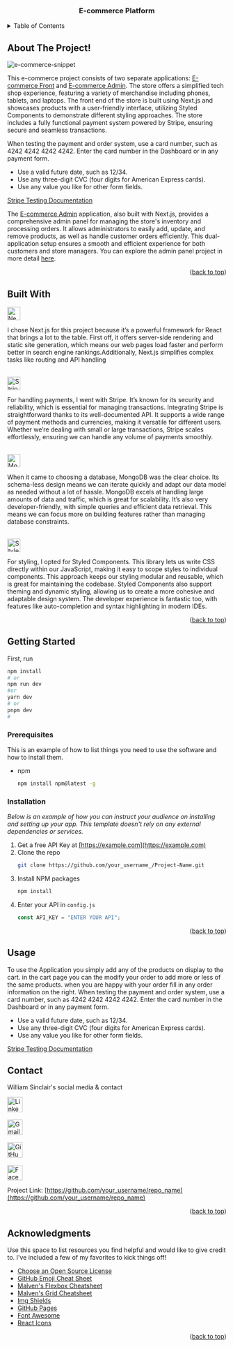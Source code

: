 <a name="readme-top"></a>

<!-- PROJECT LOGO -->
<br />
  <h3 align="center">E-commerce Platform</h3>

<!-- TABLE OF CONTENTS -->
<details>
  <summary>Table of Contents</summary>
  <ol>
    <li>
      <a href="#about-the-project">About The Project</a>
      <ul>
        <li><a href="#built-with">Built With</a></li>
      </ul>
    </li>
    <li>
      <a href="#getting-started">Getting Started</a>
      <ul>
        <li><a href="#prerequisites">Prerequisites</a></li>
        <li><a href="#installation">Installation</a></li>
      </ul>
    </li>
    <li><a href="#usage">Usage</a></li>
    <li><a href="#contact">Contact</a></li>
    <li><a href="#acknowledgments">Acknowledgments</a></li>
  </ol>
</details>

<!-- ABOUT THE PROJECT -->

## About The Project!
![e-commerce-snippet](https://github.com/Willi0t/ecommerce-front/assets/113394429/33ca9fba-046e-4be2-b3a0-985abffa6bce)

This e-commerce project consists of two separate applications: [E-commerce Front](https://github.com/Willi0t/ecommerce-front) and [E-commerce Admin](https://github.com/Willi0t/ecommerce-admin). The store offers a simplified tech shop experience, featuring a variety of merchandise including phones, tablets, and laptops. The front end of the store is built using Next.js and showcases products with a user-friendly interface, utilizing Styled Components to demonstrate different styling approaches. The store includes a fully functional payment system powered by Stripe, ensuring secure and seamless transactions.

When testing the payment and order system, use a card number, such as 4242 4242 4242 4242. Enter the card number in the Dashboard or in any payment form.

- Use a valid future date, such as 12/34.
- Use any three-digit CVC (four digits for American Express cards).
- Use any value you like for other form fields.

[Stripe Testing Documentation](https://docs.stripe.com/testing)

The [E-commerce Admin](https://github.com/Willi0t/ecommerce-admin) application, also built with Next.js, provides a comprehensive admin panel for managing the store's inventory and processing orders. It allows administrators to easily add, update, and remove products, as well as handle customer orders efficiently. This dual-application setup ensures a smooth and efficient experience for both customers and store managers. You can explore the admin panel project in more detail [here](https://github.com/Willi0t/ecommerce-admin).


<p align="right">(<a href="#readme-top">back to top</a>)</p>

## Built With

<a href="https://nextjs.org" target="_blank">
  <img src="https://img.shields.io/badge/nextjs-white?logo=nextdotjs&color=%2341444B" alt="Next.js Badge" style="width: auto; height: 30px;">
</a>

I chose Next.js for this project because it’s a powerful framework for React that brings a lot to the table. First off, it offers server-side rendering and static site generation, which means our web pages load faster and perform better in search engine rankings.Additionally, Next.js simplifies complex tasks like routing and API handling


</br>

<a href="https://stripe.com" target="_blank">
  <img src="https://img.shields.io/badge/stripe-white?logo=stripe&color=%23bae1ff" alt="Stripe Badge" style="width: auto; height: 30px;">
</a>

For handling payments, I went with Stripe. It’s known for its security and reliability, which is essential for managing transactions. Integrating Stripe is straightforward thanks to its well-documented API. It supports a wide range of payment methods and currencies, making it versatile for different users. Whether we’re dealing with small or large transactions, Stripe scales effortlessly, ensuring we can handle any volume of payments smoothly.

</br>

<a href="https://www.mongodb.com" target="_blank">
  <img src="https://img.shields.io/badge/MongoDB-white?logo=mongodb&color=%23a8dea0" alt="MongoDB Badge" style="width: auto; height: 30px;">
</a>

When it came to choosing a database, MongoDB was the clear choice. Its schema-less design means we can iterate quickly and adapt our data model as needed without a lot of hassle. MongoDB excels at handling large amounts of data and traffic, which is great for scalability. It’s also very developer-friendly, with simple queries and efficient data retrieval. This means we can focus more on building features rather than managing database constraints.

</br>

<a href="https://styled-components.com" target="_blank">
  <img src="https://img.shields.io/badge/Styled%20Components-white?logo=styledcomponents&color=%23ffdfba" alt="Styled Components Badge" style="width: auto; height: 30px;">
</a>

For styling, I opted for Styled Components. This library lets us write CSS directly within our JavaScript, making it easy to scope styles to individual components. This approach keeps our styling modular and reusable, which is great for maintaining the codebase. Styled Components also support theming and dynamic styling, allowing us to create a more cohesive and adaptable design system. The developer experience is fantastic too, with features like auto-completion and syntax highlighting in modern IDEs.


<p align="right">(<a href="#readme-top">back to top</a>)</p>

<!-- GETTING STARTED -->

## Getting Started

First, run

```bash
npm install
# or
npm run dev
#or
yarn dev
# or
pnpm dev
#
```

### Prerequisites

This is an example of how to list things you need to use the software and how to install them.

-   npm
    ```sh
    npm install npm@latest -g
    ```

### Installation

_Below is an example of how you can instruct your audience on installing and setting up your app. This template doesn't rely on any external dependencies or services._

1. Get a free API Key at [https://example.com](https://example.com)
2. Clone the repo
    ```sh
    git clone https://github.com/your_username_/Project-Name.git
    ```
3. Install NPM packages
    ```sh
    npm install
    ```
4. Enter your API in `config.js`
    ```js
    const API_KEY = "ENTER YOUR API";
    ```

<p align="right">(<a href="#readme-top">back to top</a>)</p>

<!-- Usage -->

## Usage

To use the Application you simply add any of the products on display to the cart. in the cart page you can the modify your order to add more or less of the same products. when you are happy with your order fill in any order information on the right. When testing the payment and order system, use a card number, such as 4242 4242 4242 4242. Enter the card number in the Dashboard or in any payment form.

- Use a valid future date, such as 12/34.
- Use any three-digit CVC (four digits for American Express cards).
- Use any value you like for other form fields.

[Stripe Testing Documentation](https://docs.stripe.com/testing)

<!-- CONTACT -->

## Contact

William Sinclair's social media & contact

<a href="https://www.linkedin.com/in/william-sinclair-2bab18153/" target="_blank">
  <img src="https://img.shields.io/badge/linked%20in-white?logo=linkedin&color=%230762C8" alt="LinkedIn Badge" style="width: auto; height: 35px;">
</a>
</br>
</br>
<a href="mailto:William.sinclair92@gmail.com" target="_blank">
  <img src="https://img.shields.io/badge/Gmail-white?logo=gmail&color=%23e87066" alt="Gmail Badge" style="width: auto; height: 35px;">
</a>
</br>
</br>
<a href="https://github.com/Willi0t" target="_blank">
  <img src="https://img.shields.io/badge/GitHub-white?logo=github&color=%2341444B" alt="GitHub Badge" style="width: auto; height: 35px;">
</a>
</br>
</br>
<a href="https://www.facebook.com/the.rune.is.on.fire/" target="_blank">
  <img src="https://img.shields.io/badge/facebook-white?logo=facebook&color=%233b5998" alt="Facebook Badge" style="width: auto; height: 35px;">
</a>







Project Link: [https://github.com/your_username/repo_name](https://github.com/your_username/repo_name)

<p align="right">(<a href="#readme-top">back to top</a>)</p>

<!-- ACKNOWLEDGMENTS -->

## Acknowledgments

Use this space to list resources you find helpful and would like to give credit to. I've included a few of my favorites to kick things off!

-   [Choose an Open Source License](https://choosealicense.com)
-   [GitHub Emoji Cheat Sheet](https://www.webpagefx.com/tools/emoji-cheat-sheet)
-   [Malven's Flexbox Cheatsheet](https://flexbox.malven.co/)
-   [Malven's Grid Cheatsheet](https://grid.malven.co/)
-   [Img Shields](https://shields.io)
-   [GitHub Pages](https://pages.github.com)
-   [Font Awesome](https://fontawesome.com)
-   [React Icons](https://react-icons.github.io/react-icons/search)

<p align="right">(<a href="#readme-top">back to top</a>)</p>

<!-- MARKDOWN LINKS & IMAGES -->
<!-- https://www.markdownguide.org/basic-syntax/#reference-style-links -->

[contributors-shield]: https://img.shields.io/github/contributors/othneildrew/Best-README-Template.svg?style=for-the-badge
[contributors-url]: https://github.com/othneildrew/Best-README-Template/graphs/contributors
[forks-shield]: https://img.shields.io/github/forks/othneildrew/Best-README-Template.svg?style=for-the-badge
[forks-url]: https://github.com/othneildrew/Best-README-Template/network/members
[stars-shield]: https://img.shields.io/github/stars/othneildrew/Best-README-Template.svg?style=for-the-badge
[stars-url]: https://github.com/othneildrew/Best-README-Template/stargazers
[issues-shield]: https://img.shields.io/github/issues/othneildrew/Best-README-Template.svg?style=for-the-badge
[issues-url]: https://github.com/othneildrew/Best-README-Template/issues
[license-shield]: https://img.shields.io/github/license/othneildrew/Best-README-Template.svg?style=for-the-badge
[license-url]: https://github.com/othneildrew/Best-README-Template/blob/master/LICENSE.txt
[linkedin-shield]: https://img.shields.io/badge/-LinkedIn-black.svg?style=for-the-badge&logo=linkedin&colorB=555
[linkedin-url]: https://linkedin.com/in/othneildrew
[product-screenshot]: images/screenshot.png
[Next.js]: https://img.shields.io/badge/next.js-000000?style=for-the-badge&logo=nextdotjs&logoColor=white
[Next-url]: https://nextjs.org/
[React.js]: https://img.shields.io/badge/React-20232A?style=for-the-badge&logo=react&logoColor=61DAFB
[React-url]: https://reactjs.org/
[Vue.js]: https://img.shields.io/badge/Vue.js-35495E?style=for-the-badge&logo=vuedotjs&logoColor=4FC08D
[Vue-url]: https://vuejs.org/
[Angular.io]: https://img.shields.io/badge/Angular-DD0031?style=for-the-badge&logo=angular&logoColor=white
[Angular-url]: https://angular.io/
[Svelte.dev]: https://img.shields.io/badge/Svelte-4A4A55?style=for-the-badge&logo=svelte&logoColor=FF3E00
[Svelte-url]: https://svelte.dev/
[Laravel.com]: https://img.shields.io/badge/Laravel-FF2D20?style=for-the-badge&logo=laravel&logoColor=white
[Laravel-url]: https://laravel.com
[Bootstrap.com]: https://img.shields.io/badge/Bootstrap-563D7C?style=for-the-badge&logo=bootstrap&logoColor=white
[Bootstrap-url]: https://getbootstrap.com
[JQuery.com]: https://img.shields.io/badge/jQuery-0769AD?style=for-the-badge&logo=jquery&logoColor=white
[JQuery-url]: https://jquery.com
